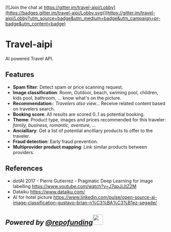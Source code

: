 [![Join the chat at https://gitter.im/travel-aipi/Lobby](https://badges.gitter.im/travel-aipi/Lobby.svg)](https://gitter.im/travel-aipi/Lobby?utm_source=badge&utm_medium=badge&utm_campaign=pr-badge&utm_content=badge)

# Travel-aipi
AI powered Travel API. 

## Features
 * **Spam filter**: Detect spam or price scanning request.
 * **Image classification**: Room, Outdoor, beach, swiming pool, children, kids pool, bathroom, ... know what's on the picture.
 * **Recommendation:**: *Travelers also view...* Receive related content based on travelers search.
 * **Booking score**: All results are scored 0..1 as potential booking.
 * **Theme**: Product type, images and prices recommended for this traveler: *family, business, romantic, aventure, ...*
 * **Ancialliary**: Get a list of potential ancilliary products to offer to the traveler.
 * **Fraud detection**: Early fraud prevention.
 * **Multiprovider product mapping**: Link similar products between providers.
 
 
 ## References
  * dotAI 2017 - Pierre Gutierrez - Pragmatic Deep Learning for image labelling https://www.youtube.com/watch?v=J7qpJiJtZ2M
  * Dataiku https://www.dataiku.com/
  * AI for hotel picture https://www.linkedin.com/pulse/open-source-ai-image-classification-gustavo-brian-n%C3%BA%C3%B1ez-segade/

## *Powered by <a href="https://github.com/repofunding">@repofunding*<img src="https://avatars1.githubusercontent.com/u/38230168?s=460&v=4" width="32" height="32"/></a>
